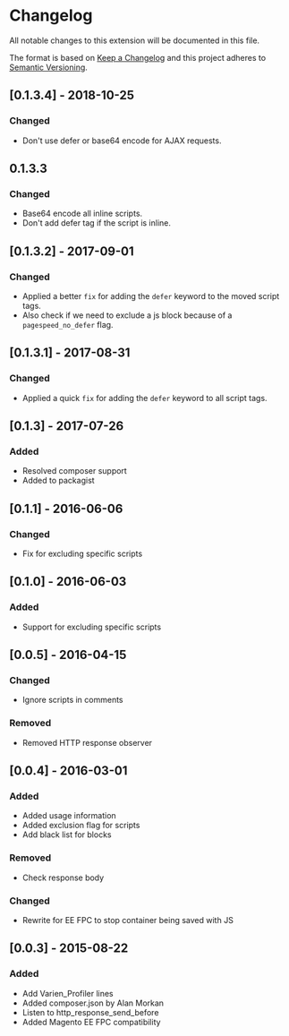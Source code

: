 # Changelog
All notable changes to this extension will be documented in this file.

The format is based on [Keep a Changelog](http://keepachangelog.com/en/1.0.0/)
and this project adheres to [Semantic Versioning](http://semver.org/spec/v2.0.0.html).

## [0.1.3.4] - 2018-10-25
### Changed
- Don't use defer or base64 encode for AJAX requests.

## 0.1.3.3
### Changed
- Base64 encode all inline scripts.
- Don't add defer tag if the script is inline.

## [0.1.3.2] - 2017-09-01
### Changed
- Applied a better `fix` for adding the `defer` keyword to the moved script tags.
- Also check if we need to exclude a js block because of a `pagespeed_no_defer` flag.

## [0.1.3.1] - 2017-08-31
### Changed
- Applied a quick `fix` for adding the `defer` keyword to all script tags.

## [0.1.3] - 2017-07-26
### Added
- Resolved composer support
- Added to packagist

## [0.1.1] - 2016-06-06
### Changed
- Fix for excluding specific scripts

## [0.1.0] - 2016-06-03
### Added
- Support for excluding specific scripts

## [0.0.5] - 2016-04-15
### Changed
- Ignore scripts in comments

### Removed
- Removed HTTP response observer

## [0.0.4] - 2016-03-01
### Added
- Added usage information
- Added exclusion flag for scripts
- Add black list for blocks

### Removed
- Check response body

### Changed
- Rewrite for EE FPC to stop container being saved with JS

## [0.0.3] - 2015-08-22
### Added
- Add Varien_Profiler lines
- Added composer.json by Alan Morkan
- Listen to http_response_send_before
- Added Magento EE FPC compatibility
